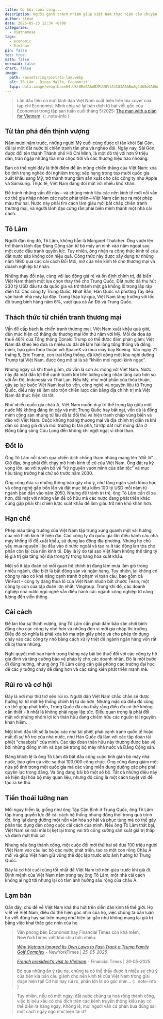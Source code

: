 ```yaml
---
title: Cơ hội cuối cùng...
description: Người gánh trách nhiệm giúp Việt Nam thực hiện câu chuyện hóa rồng Châu Á
author: steve
date: 2025-05-23 12:34 +0700
categories:
  - Vietnamese
tags:
  - economic
  - Vietnam
pin: false
toc: true
math: false
mermaid: false
chart: false
image:
  path: /assets/img/post/to-lam.webp
  alt: Tô Lâm - Diego Mallo, Economist
  lqip: data:image/webp;base64,UklGRm4AAABXRUJQVlA4IGIAAABwAgCdASoOABAABUB8JbACdDBLwX636uzVAv5oAP5xK1U26RxeRFn3Yi4LTdVR+ZEnIdF7/pokz41RyqliQVevWl8kJchUruGGrGcOt/aU9p+U8DL5cwDSh8rb4laos84AAA==
---
```

> Lần đầu tiên có một lãnh đạo Việt Nam xuất hiện trên bìa cover của tạp chí Economist.
> Mình chia sẻ lại bản dịch từ bài viết gốc của Economist trong tập san tuần cuối tháng 5/2025: [The man with a plan for Vietnam](https://www.economist.com/weeklyedition/2025-05-24).
{: .note-info }

## Từ tàn phá đến thịnh vượng

Năm mươi năm trước, những người Mỹ cuối cùng được di tản khỏi Sài Gòn, để lại một đất nước bị chiến tranh tàn phá và nghèo đói.
Ngày nay, Sài Gòn, được đổi tên thành Thành phố Hồ Chí Minh, là một đô thị với hơn 9 triệu dân, tràn ngập những tòa nhà chọc trời và các thương hiệu hào nhoáng.

Bạn có thể nghĩ đây là thời điểm để ăn mừng chiến thắng của Việt Nam: xóa bỏ tình trạng nghèo đói nghiêm trọng; xếp hạng trong top mười quốc gia xuất khẩu sang Mỹ; trở thành trung tâm sản xuất cho các công ty như Apple và Samsung. Thực tế, Việt Nam đang đối mặt với nhiều khó khăn.

Để tránh những vấn đề này—và chứng minh liệu các nền kinh tế mới nổi vẫn có thể gia nhập nhóm các nước phát triển—Việt Nam cần tạo ra một phép màu thứ hai. Nước này phải tìm cách làm giàu mới bất chấp chiến tranh thương mại, và người lãnh đạo cứng rắn phải biến mình thành một nhà cải cách.

## Tô Lâm

Người đàn ông đó, Tô Lâm, không hẳn là Margaret Thatcher.
Ông vươn lên trở thành lãnh đạo Đảng Cộng sản từ bộ máy an ninh vào năm ngoái sau một cuộc đấu tranh quyền lực. Tuy nhiên, ông nhận ra công thức kinh tế của đất nước sắp không còn hiệu quả. Công thức này được xây dựng từ những năm 1980 qua các cải cách Đổi Mới, mở cửa nền kinh tế cho thương mại và doanh nghiệp tư nhân.

Những thay đổi này, cùng với lao động giá rẻ và ổn định chính trị, đã biến Việt Nam thành một lựa chọn thay thế cho Trung Quốc. Đất nước đã thu hút 230 tỷ USD đầu tư đa quốc gia và trở thành một gã khổng lồ trong lắp ráp điện tử. Các công ty Trung Quốc, Nhật Bản, Hàn Quốc và phương Tây đều vận hành nhà máy tại đây. Trong thập kỷ qua, Việt Nam tăng trưởng với tốc độ trung bình hàng năm 6%, vượt qua cả Ấn Độ và Trung Quốc.

## Thách thức từ chiến tranh thương mại

Vấn đề cấp bách là chiến tranh thương mại. Việt Nam xuất khẩu quá giỏi, đến mức hiện có thặng dư thương mại lớn thứ năm với Mỹ. Mối đe dọa áp thuế 46% của Tổng thống Donald Trump có thể được đàm phán giảm: Việt Nam đã khéo léo đưa ra nhiều ưu đãi để làm hài lòng tổng thống và đồng minh, bao gồm thỏa thuận với SpaceX và mua máy bay Boeing. Vào ngày 21 tháng 5, Eric Trump, con trai tổng thống, đã khởi công một khu nghỉ dưỡng Trump tại Việt Nam, được ông mô tả là sẽ “khiến mọi người kinh ngạc”.

Nhưng ngay cả khi thuế giảm, đó vẫn là cơn ác mộng với Việt Nam. Nước này đã mất dần lợi thế cạnh tranh khi tiền lương công nhân tăng cao hơn so với Ấn Độ, Indonesia và Thái Lan. Nếu Mỹ, như một phần của thỏa thuận, gây áp lực buộc Việt Nam loại bỏ vốn, công nghệ và nguyên liệu từ Trung Quốc, điều này sẽ làm xáo trộn chiến lược cân bằng địa chính trị mà Việt Nam đã thực hiện rất tốt.

Như nhiều quốc gia châu Á, Việt Nam muốn duy trì thế trung lập giữa một nước Mỹ không đáng tin cậy và một Trung Quốc hay bắt nạt, vốn dù là đồng minh cộng sản nhưng từ lâu đã là đối thủ và hiện tranh chấp vùng biển và đảo với Việt Nam. Cuộc khủng hoảng thương mại và địa chính trị diễn ra khi dân số đang già đi và môi trường bị tàn phá, từ lớp đất mặt mỏng dần ở Đồng bằng sông Cửu Long đến không khí ngột ngạt vì khói than.

## Đốt lò

Ông Tô Lâm nổi danh qua chiến dịch chống tham nhũng mang tên “đốt lò”. Giờ đây, ông phải đốt cháy mô hình kinh tế cũ của Việt Nam. Ông đặt ra kỳ vọng lớn lao với tuyên bố về “kỷ nguyên vươn mình của dân tộc” và mục tiêu tăng trưởng hai chữ số trước năm 2030.

Ông cũng đưa ra những thông báo gây chú ý, như tăng ngân sách khoa học và công nghệ gấp bốn lần và đặt mục tiêu kiếm 100 tỷ USD mỗi năm từ ngành bán dẫn vào năm 2050. Nhưng để tránh trì trệ, ông Tô Lâm cần đi xa hơn, đối mặt với những vấn đề cố hữu mà các nước đang phát triển khác cũng gặp phải khi chiến lược xuất khẩu để làm giàu trở nên khó khăn hơn.

## Hạn chế

Phép màu tăng trưởng của Việt Nam tập trung xung quanh một vài hướng của mô hình kinh tế hiện đại. Các công ty đa quốc gia lớn điều hành các nhà máy khổng lồ để xuất khẩu, sử dụng lao động địa phương. Nhưng họ chủ yếu mua nguyên liệu đầu vào ở nước ngoài và tạo ra ít tác động lan tỏa cho phần còn lại của nền kinh tế. Đây là lý do tại sao Việt Nam không thể tăng tỷ lệ giá trị gia tăng nội địa trong tỷ trọng hàng hóa xuất khẩu.

Một số ít tập đoàn có mối quan hệ chính trị đang làm mưa làm gió trong nhiều ngành, đặc biệt là bất động sản và ngân hàng. Tuy nhiên, lại không có công ty nào có khả năng cạnh tranh ở phạm vi toàn cầu, bao gồm cả VinFast - công ty đang thua lỗ của Việt Nam muốn bắt chước Tesla, một công ty con của tập đoàn lớn nhất, Vingroup. Trong khi đó, các doanh nghiệp nhà nước ngô nghê vẫn điều hành các ngành công nghiệp từ năng lượng đến viễn thông.

## Cải cách

Để lan tỏa sự thịnh vượng, ông Tô Lâm cần phải đảm bảo sân chơi bình đẳng cho các công ty nhỏ hơn và những đơn vị mới gia nhập thị trường. Điều đó có nghĩa là phải xóa bỏ ma trận giấy phép và cho phép tín dụng chảy vào các công ty nhỏ bằng cách xử lý triệt để ngành ngân hàng vốn rất dễ bị tham nhũng.

Nghị quyết mới ban hành trong tháng này bãi bỏ thuế đối với các công ty hộ gia đình và tăng cường bảo vệ pháp lý cho các doanh nhân. Đó là một bước đi đúng hướng, nhưng ông Tô Lâm cũng cần giải phóng các trường đại học để các ý tưởng chảy dễ dàng hơn và các sáng kiến phát triển mạnh mẽ.

## Rủi ro và cơ hội

Đây là nơi mọi thứ trở nên rủi ro. Người dân Việt Nam chắc chắn sẽ được hưởng lợi từ một hệ thống chính trị tự do hơn. Nhưng mặc dù điều đó cũng có thể giúp phát triển, Trung Quốc đã cho thấy rằng điều đó có thể không cần thiết - ít nhất là không phải ngay lập tức. Điều quan trọng là phải đối mặt với những nhóm lợi ích thân hữu đang chiếm hữu các nguồn tài nguyên khan hiếm.

Một khởi đầu tốt sẽ là buộc các nhà tài phiệt phải cạnh tranh quốc tế hoặc mất đi sự hỗ trợ của nhà nước, như Hàn Quốc đã làm với các tập đoàn tài phiệt "chaebols" của mình. Các tập đoàn thân hữu này thường được bảo vệ bởi những đồng minh và bạn bè trong bộ máy nhà nước và Đảng Cộng sản.

Đáng khích lệ là ông Tô Lâm đã bắt đầu công cuộc tinh giản bộ máy nhà nước, bao gồm cả việc sa thải 100.000 công chức. Ông cũng đang giảm một nửa số tỉnh trong một quốc gia mà các vùng miền dung dưỡng các phe phái quyền lực trong đảng. Và ông đang bãi bỏ một số bộ. Tất cả những điều này sẽ hiện đại hóa bộ máy quan liêu, nhưng đó cũng là một cách tuyệt vời để tạo ra kẻ thù.

## Tiến thoái lưỡng nan

Mối nguy hiểm là, giống như ông Tập Cận Bình ở Trung Quốc, ông Tô Lâm tập trung quyền lực để cải cách hệ thống nhưng đồng thời trong quá trình đó, ông lại dung dưỡng một nền văn hóa sợ hãi và phục tùng mà có thể gây phản tác dụng đến công cuộc cải cách của mình. Nếu ông Tô Lâm thất bại, Việt Nam sẽ mãi mãi bị kẹt lại trong vai trò công xưởng sản xuất giá trị thấp và đánh mất thời cơ.

Nhưng nếu ông thành công, một cuộc đổi mới thứ hai sẽ đưa 100 triệu người Việt Nam vào câu lạc bộ các nước phát triển, tạo ra một con rồng Châu Á mới và giúp Việt Nam giữ vững thế độc lập trước sức ảnh hưởng từ Trung Quốc.

Đây là cơ hội cuối cùng tốt nhất để Việt Nam trở nên giàu trước khi già đi. Định mệnh của Việt Nam nằm trong tay ông Tô Lâm, một nhà cải cách không ai ngờ tới nhưng lại có tầm ảnh hưởng sâu rộng của châu Á.

## Lạm bàn

Gần đây, chủ đề về Việt Nam khá thu hút trên diễn đàn kinh tế thế giới. Họ viết về Việt Nam, điều đó thể hiện góc nhìn của họ, việc chúng ta bàn luận họ viết đúng hay sai trên mạng như hiện tại gần như không mang lại giá trị bằng việc khai thác góc nhìn của họ.

> Văn phong bên Economist hay Financial Times còn khá mềm, NewYorkTimes viết khó chịu hơn nhiều:
> 
> [*Why Vietnam Ignored Its Own Laws to Fast-Track a Trump Family Golf Complex*](https://www.nytimes.com/2025/05/25/world/asia/trump-vietnam-golf-project.html) - NewYorkTimes | *25-05-2025*
>
> [*French president’s visit to Vietnam*](https://on.ft.com/4kzTs7N) - Financial Times | *26-05-2025*
> 
> Bỏ qua những ẩn ý râu ria, chúng ta có thể thấy được ít nhiều sự chú ý của bên kia bán cầu giành cho nền kinh tế của Việt Nam trong giai đoạn hiện tại! Cơ hội hay rủi ro, phần lớn là do góc nhìn...
{: .note-info }

> Tuy nhiên, nếu có một ngày, đất nước chúng ta hoá rồng thành công, việc bị bêu xấu có chủ đích trên các kênh truyền thông kiểu này có thể diễn ra hàng ngày. Không lẽ, mọi người vẫn cứ phân bua đúng sai một cách ngây ngô như hiện tại ư?
